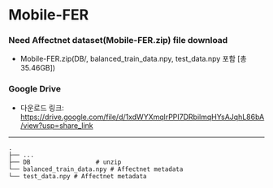 # Mobile-FER

### Need Affectnet dataset(Mobile-FER.zip) file download
- Mobile-FER.zip(DB/, balanced_train_data.npy, test_data.npy 포함 [총 35.46GB])

### Google Drive 
- 다운로드 링크: https://drive.google.com/file/d/1xdWYXmqlrPPI7DRbilmqHYsAJqhL86bA/view?usp=share_link

---


    .
    ├── ...
    ├── DB                  # unzip
    └── balanced_train_data.npy # Affectnet metadata
    └── test_data.npy # Affectnet metadata

